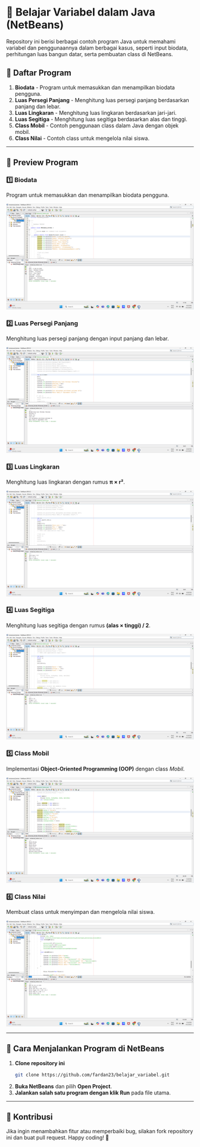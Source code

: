 # 📌 Belajar Variabel dalam Java (NetBeans)

Repository ini berisi berbagai contoh program Java untuk memahami variabel dan penggunaannya dalam berbagai kasus, seperti input biodata, perhitungan luas bangun datar, serta pembuatan class di NetBeans.

## 📌 Daftar Program
1. **Biodata** - Program untuk memasukkan dan menampilkan biodata pengguna.
2. **Luas Persegi Panjang** - Menghitung luas persegi panjang berdasarkan panjang dan lebar.
3. **Luas Lingkaran** - Menghitung luas lingkaran berdasarkan jari-jari.
4. **Luas Segitiga** - Menghitung luas segitiga berdasarkan alas dan tinggi.
5. **Class Mobil** - Contoh penggunaan class dalam Java dengan objek mobil.
6. **Class Nilai** - Contoh class untuk mengelola nilai siswa.

---
## 📌 Preview Program
### 1️⃣ Biodata
Program untuk memasukkan dan menampilkan biodata pengguna.

![Biodata](https://github.com/fardan23/belajar_variabel/blob/main/images/belajar_biodata.png?raw=true)

### 2️⃣ Luas Persegi Panjang
Menghitung luas persegi panjang dengan input panjang dan lebar.

![Luas Persegi Panjang](https://github.com/fardan23/belajar_variabel/blob/main/images/belajar_luas-persegi-panjang.png?raw=true)

### 3️⃣ Luas Lingkaran
Menghitung luas lingkaran dengan rumus **π × r²**.

![Luas Lingkaran](https://github.com/fardan23/belajar_variabel/blob/main/images/belajar_luas-lingkaran.png?raw=true)

### 4️⃣ Luas Segitiga
Menghitung luas segitiga dengan rumus **(alas × tinggi) / 2**.

![Luas Segitiga](https://github.com/fardan23/belajar_variabel/blob/main/images/belajar_luas-segitiga.png?raw=true)

### 5️⃣ Class Mobil
Implementasi **Object-Oriented Programming (OOP)** dengan class *Mobil*.

![Class Mobil](https://github.com/fardan23/belajar_variabel/blob/main/images/belajar_mobil.png?raw=true)

### 6️⃣ Class Nilai
Membuat class untuk menyimpan dan mengelola nilai siswa.

![Class Nilai](https://github.com/fardan23/belajar_variabel/blob/main/images/belajar_nilai.png?raw=true)

---
## 📌 Cara Menjalankan Program di NetBeans
1. **Clone repository ini**
   ```bash
   git clone https://github.com/fardan23/belajar_variabel.git
   ```
2. **Buka NetBeans** dan pilih **Open Project**.
3. **Jalankan salah satu program dengan klik Run** pada file utama.

---
## 📌 Kontribusi
Jika ingin menambahkan fitur atau memperbaiki bug, silakan fork repository ini dan buat pull request. Happy coding! 🚀
